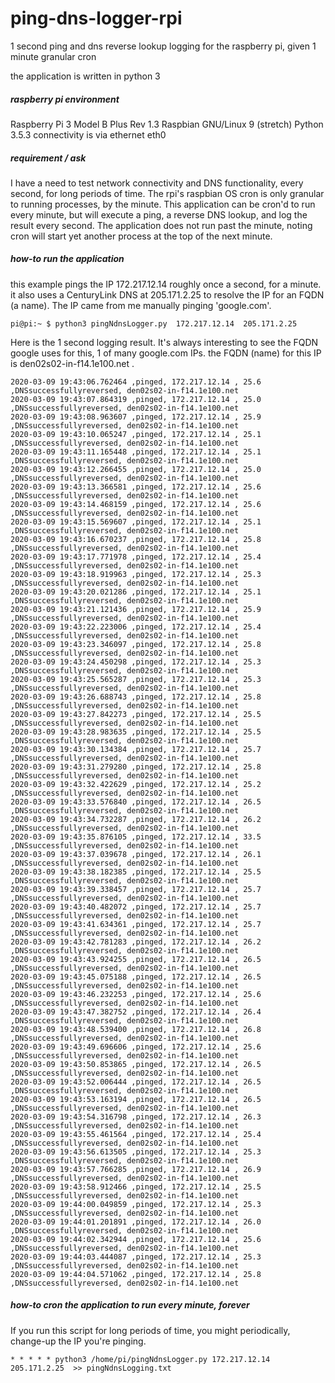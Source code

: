 # ping-dns-logger-rpi
1 second ping and dns reverse lookup logging for the raspberry pi, given 1 minute granular cron

the application is written in python 3

##### raspberry pi environment
Raspberry Pi 3 Model B Plus Rev 1.3
Raspbian GNU/Linux 9 (stretch)
Python 3.5.3
connectivity is via ethernet eth0

##### requirement / ask
I have a need to test network connectivity and DNS functionality, every second, for long periods of time.  The rpi's raspbian OS cron is only granular to running processes, by the minute.  This application can be cron'd to run every minute, but will execute a ping, a reverse DNS lookup, and log the result every second.  The application does not run past the minute, noting cron will start yet another process at the top of the next minute.

##### how-to run the application
this example pings the IP 172.217.12.14 roughly once a second, for a minute.  it also uses a CenturyLink DNS at 205.171.2.25 to resolve the IP for an FQDN (a name).  The IP came from me manually pinging 'google.com'.  

```
pi@pi:~ $ python3 pingNdnsLogger.py  172.217.12.14  205.171.2.25
```

Here is the 1 second logging result.  It's always interesting to see the FQDN google uses for this, 1 of many google.com IPs.  the FQDN (name) for this IP is den02s02-in-f14.1e100.net .

```
2020-03-09 19:43:06.762464 ,pinged, 172.217.12.14 , 25.6 ,DNSsuccessfullyreversed, den02s02-in-f14.1e100.net
2020-03-09 19:43:07.864319 ,pinged, 172.217.12.14 , 25.0 ,DNSsuccessfullyreversed, den02s02-in-f14.1e100.net
2020-03-09 19:43:08.963607 ,pinged, 172.217.12.14 , 25.9 ,DNSsuccessfullyreversed, den02s02-in-f14.1e100.net
2020-03-09 19:43:10.065247 ,pinged, 172.217.12.14 , 25.1 ,DNSsuccessfullyreversed, den02s02-in-f14.1e100.net
2020-03-09 19:43:11.165448 ,pinged, 172.217.12.14 , 25.1 ,DNSsuccessfullyreversed, den02s02-in-f14.1e100.net
2020-03-09 19:43:12.266455 ,pinged, 172.217.12.14 , 25.0 ,DNSsuccessfullyreversed, den02s02-in-f14.1e100.net
2020-03-09 19:43:13.366581 ,pinged, 172.217.12.14 , 25.6 ,DNSsuccessfullyreversed, den02s02-in-f14.1e100.net
2020-03-09 19:43:14.468159 ,pinged, 172.217.12.14 , 25.6 ,DNSsuccessfullyreversed, den02s02-in-f14.1e100.net
2020-03-09 19:43:15.569607 ,pinged, 172.217.12.14 , 25.1 ,DNSsuccessfullyreversed, den02s02-in-f14.1e100.net
2020-03-09 19:43:16.670237 ,pinged, 172.217.12.14 , 25.8 ,DNSsuccessfullyreversed, den02s02-in-f14.1e100.net
2020-03-09 19:43:17.771978 ,pinged, 172.217.12.14 , 25.4 ,DNSsuccessfullyreversed, den02s02-in-f14.1e100.net
2020-03-09 19:43:18.919963 ,pinged, 172.217.12.14 , 25.3 ,DNSsuccessfullyreversed, den02s02-in-f14.1e100.net
2020-03-09 19:43:20.021286 ,pinged, 172.217.12.14 , 25.1 ,DNSsuccessfullyreversed, den02s02-in-f14.1e100.net
2020-03-09 19:43:21.121436 ,pinged, 172.217.12.14 , 25.9 ,DNSsuccessfullyreversed, den02s02-in-f14.1e100.net
2020-03-09 19:43:22.223006 ,pinged, 172.217.12.14 , 25.4 ,DNSsuccessfullyreversed, den02s02-in-f14.1e100.net
2020-03-09 19:43:23.346097 ,pinged, 172.217.12.14 , 25.8 ,DNSsuccessfullyreversed, den02s02-in-f14.1e100.net
2020-03-09 19:43:24.450298 ,pinged, 172.217.12.14 , 25.3 ,DNSsuccessfullyreversed, den02s02-in-f14.1e100.net
2020-03-09 19:43:25.565287 ,pinged, 172.217.12.14 , 25.3 ,DNSsuccessfullyreversed, den02s02-in-f14.1e100.net
2020-03-09 19:43:26.688743 ,pinged, 172.217.12.14 , 25.8 ,DNSsuccessfullyreversed, den02s02-in-f14.1e100.net
2020-03-09 19:43:27.842273 ,pinged, 172.217.12.14 , 25.5 ,DNSsuccessfullyreversed, den02s02-in-f14.1e100.net
2020-03-09 19:43:28.983635 ,pinged, 172.217.12.14 , 25.5 ,DNSsuccessfullyreversed, den02s02-in-f14.1e100.net
2020-03-09 19:43:30.134384 ,pinged, 172.217.12.14 , 25.7 ,DNSsuccessfullyreversed, den02s02-in-f14.1e100.net
2020-03-09 19:43:31.279280 ,pinged, 172.217.12.14 , 25.8 ,DNSsuccessfullyreversed, den02s02-in-f14.1e100.net
2020-03-09 19:43:32.422629 ,pinged, 172.217.12.14 , 25.2 ,DNSsuccessfullyreversed, den02s02-in-f14.1e100.net
2020-03-09 19:43:33.576840 ,pinged, 172.217.12.14 , 26.5 ,DNSsuccessfullyreversed, den02s02-in-f14.1e100.net
2020-03-09 19:43:34.732287 ,pinged, 172.217.12.14 , 26.2 ,DNSsuccessfullyreversed, den02s02-in-f14.1e100.net
2020-03-09 19:43:35.876105 ,pinged, 172.217.12.14 , 33.5 ,DNSsuccessfullyreversed, den02s02-in-f14.1e100.net
2020-03-09 19:43:37.039678 ,pinged, 172.217.12.14 , 26.1 ,DNSsuccessfullyreversed, den02s02-in-f14.1e100.net
2020-03-09 19:43:38.182385 ,pinged, 172.217.12.14 , 25.5 ,DNSsuccessfullyreversed, den02s02-in-f14.1e100.net
2020-03-09 19:43:39.338457 ,pinged, 172.217.12.14 , 25.7 ,DNSsuccessfullyreversed, den02s02-in-f14.1e100.net
2020-03-09 19:43:40.482072 ,pinged, 172.217.12.14 , 25.7 ,DNSsuccessfullyreversed, den02s02-in-f14.1e100.net
2020-03-09 19:43:41.634361 ,pinged, 172.217.12.14 , 25.7 ,DNSsuccessfullyreversed, den02s02-in-f14.1e100.net
2020-03-09 19:43:42.781283 ,pinged, 172.217.12.14 , 26.2 ,DNSsuccessfullyreversed, den02s02-in-f14.1e100.net
2020-03-09 19:43:43.924255 ,pinged, 172.217.12.14 , 26.5 ,DNSsuccessfullyreversed, den02s02-in-f14.1e100.net
2020-03-09 19:43:45.075188 ,pinged, 172.217.12.14 , 26.5 ,DNSsuccessfullyreversed, den02s02-in-f14.1e100.net
2020-03-09 19:43:46.232253 ,pinged, 172.217.12.14 , 25.6 ,DNSsuccessfullyreversed, den02s02-in-f14.1e100.net
2020-03-09 19:43:47.382752 ,pinged, 172.217.12.14 , 26.4 ,DNSsuccessfullyreversed, den02s02-in-f14.1e100.net
2020-03-09 19:43:48.539400 ,pinged, 172.217.12.14 , 26.8 ,DNSsuccessfullyreversed, den02s02-in-f14.1e100.net
2020-03-09 19:43:49.696606 ,pinged, 172.217.12.14 , 25.6 ,DNSsuccessfullyreversed, den02s02-in-f14.1e100.net
2020-03-09 19:43:50.853865 ,pinged, 172.217.12.14 , 26.5 ,DNSsuccessfullyreversed, den02s02-in-f14.1e100.net
2020-03-09 19:43:52.006444 ,pinged, 172.217.12.14 , 26.5 ,DNSsuccessfullyreversed, den02s02-in-f14.1e100.net
2020-03-09 19:43:53.163194 ,pinged, 172.217.12.14 , 26.5 ,DNSsuccessfullyreversed, den02s02-in-f14.1e100.net
2020-03-09 19:43:54.316798 ,pinged, 172.217.12.14 , 26.3 ,DNSsuccessfullyreversed, den02s02-in-f14.1e100.net
2020-03-09 19:43:55.461564 ,pinged, 172.217.12.14 , 25.4 ,DNSsuccessfullyreversed, den02s02-in-f14.1e100.net
2020-03-09 19:43:56.613505 ,pinged, 172.217.12.14 , 25.3 ,DNSsuccessfullyreversed, den02s02-in-f14.1e100.net
2020-03-09 19:43:57.766285 ,pinged, 172.217.12.14 , 26.9 ,DNSsuccessfullyreversed, den02s02-in-f14.1e100.net
2020-03-09 19:43:58.912466 ,pinged, 172.217.12.14 , 25.5 ,DNSsuccessfullyreversed, den02s02-in-f14.1e100.net
2020-03-09 19:44:00.049859 ,pinged, 172.217.12.14 , 25.3 ,DNSsuccessfullyreversed, den02s02-in-f14.1e100.net
2020-03-09 19:44:01.201891 ,pinged, 172.217.12.14 , 26.0 ,DNSsuccessfullyreversed, den02s02-in-f14.1e100.net
2020-03-09 19:44:02.342944 ,pinged, 172.217.12.14 , 25.6 ,DNSsuccessfullyreversed, den02s02-in-f14.1e100.net
2020-03-09 19:44:03.444087 ,pinged, 172.217.12.14 , 25.3 ,DNSsuccessfullyreversed, den02s02-in-f14.1e100.net
2020-03-09 19:44:04.571062 ,pinged, 172.217.12.14 , 25.8 ,DNSsuccessfullyreversed, den02s02-in-f14.1e100.net
```

##### how-to cron the application to run every minute, forever
If you run this script for long periods of time, you might periodically, change-up the IP you're pinging.  

```
* * * * * python3 /home/pi/pingNdnsLogger.py 172.217.12.14 205.171.2.25  >> pingNdnsLogging.txt
